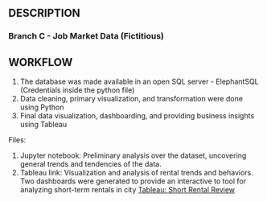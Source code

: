 ## DESCRIPTION

### Branch C - Job Market Data (Fictitious)


## WORKFLOW

1. The database was made available in an open SQL server - ElephantSQL (Credentials inside the python file)
2. Data cleaning, primary visualization, and transformation were done using Python
3. Final data visualization, dashboarding, and providing business insights using Tableau

Files:

1. Jupyter notebook: Preliminary analysis over the dataset, uncovering general trends and tendencies of the data.
2. Tableau link: Visualization and analysis of rental trends and behaviors. Two dashboards were generated to provide an interactive to tool for analyzing short-term rentals in city
[Tableau: Short Rental Review](https://public.tableau.com/views/NYcity-ShortRentalReview/PriceReview?:language=en-US&:display_count=n&:origin=viz_share_link)
